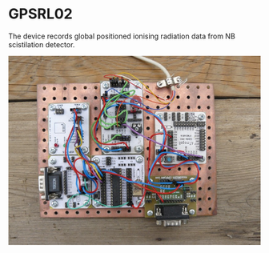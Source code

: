 # GPSRL02

The device records global positioned ionising radiation data from NB scistilation detector.

![Radiation logger prototype](/GPSRL02A_Small.jpg)
